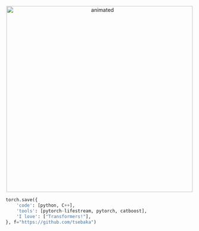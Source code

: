 <p align="center">
  <img src="https://vk.com/doc438658446_665793320?hash=Z4HDcnKNZs4nuXofs9xPZar0V3wwNyY3UfuXax2gjeT&dl=luaSfOyEWpnxCGk42SZS63AlYvJurlgMGj7aWEpKwc4" alt="animated" width="500" />
</p>

```python
torch.save({
    'code': [python, С++],
    'tools': [pytorch-lifestream, pytorch, catboost],
    'I love': ["Transformers!"],
}, f="https://github.com/tsebaka")
```
